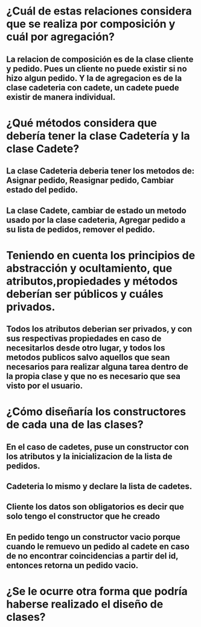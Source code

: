 # ¿Cuál de estas relaciones considera que se realiza por composición y cuál por agregación?

## La relacion de composición es de la clase cliente y pedido. Pues un cliente no puede existir si no hizo algun pedido. Y la de agregacion es de la clase cadeteria con cadete, un cadete puede existir de manera individual.

# ¿Qué métodos considera que debería tener la clase Cadetería y la clase Cadete?

## La clase Cadeteria deberia tener los metodos de: Asignar pedido, Reasignar pedido, Cambiar estado del pedido.
## La clase Cadete, cambiar de estado un metodo usado por la clase cadeteria, Agregar pedido a su lista de pedidos, remover el pedido.
# Teniendo en cuenta los principios de abstracción y ocultamiento, que atributos,propiedades y métodos deberían ser públicos y cuáles privados.

## Todos los atributos deberian ser privados, y con sus respectivas propiedades en caso de necesitarlos desde otro lugar, y todos los metodos publicos salvo aquellos que sean necesarios para realizar alguna tarea dentro de la propia clase y que no es necesario que sea visto por el usuario.

# ¿Cómo diseñaría los constructores de cada una de las clases?

## En el caso de cadetes, puse un constructor con los atributos y la inicializacion de la lista de pedidos.
## Cadeteria lo mismo y declare la lista de cadetes.
## Cliente los datos son obligatorios es decir que solo tengo el constructor que he creado
## En pedido tengo un constructor vacio porque cuando le remuevo un pedido al cadete en caso de no encontrar coincidencias a partir del id, entonces retorna un pedido vacio.


# ¿Se le ocurre otra forma que podría haberse realizado el diseño de clases?

#